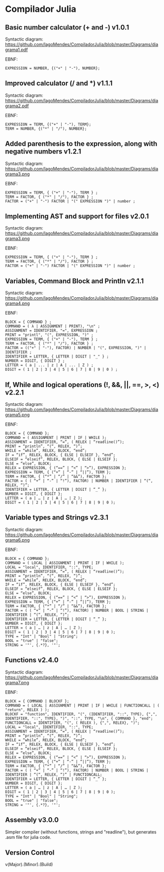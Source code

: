 # Compilador Julia

## Basic number calculator (+ and -) v1.0.1

Syntactic diagram: https://github.com/IagoMendes/CompiladorJulia/blob/master/Diagrams/diagrama1.pdf

EBNF:

    EXPRESSION = NUMBER, {("+" | "-"), NUMBER};


## Improved calculator (/ and *) v1.1.1

Syntactic diagram: https://github.com/IagoMendes/CompiladorJulia/blob/master/Diagrams/diagrama2.pdf

EBNF:

    EXPRESSION = TERM, {("+" | "-"), TERM};
    TERM = NUMBER, {("*" | "/"), NUMBER};


## Added parenthesis to the expression, along with negative numbers v1.2.1

Syntactic diagram: https://github.com/IagoMendes/CompiladorJulia/blob/master/Diagrams/diagrama3.png

EBNF:

    EXPRESSION = TERM, { ("+" | "-"), TERM } ;
    TERM = FACTOR, { ("*" | "/"), FACTOR } ;
    FACTOR = ("+" | "-") FACTOR | "(" EXPRESSION ")" | number ;


## Implementing AST and support for files v2.0.1

Syntactic diagram: https://github.com/IagoMendes/CompiladorJulia/blob/master/Diagrams/diagrama3.png

EBNF:

    EXPRESSION = TERM, { ("+" | "-"), TERM } ;
    TERM = FACTOR, { ("*" | "/"), FACTOR } ;
    FACTOR = ("+" | "-") FACTOR | "(" EXPRESSION ")" | number ;


## Variables, Command Block and Println v2.1.1

Syntactic diagram: https://github.com/IagoMendes/CompiladorJulia/blob/master/Diagrams/diagrama4.png

EBNF:

    BLOCK = { COMMAND } ;
    COMMAND = ( λ | ASSIGNMENT | PRINT), "\n" ;
    ASSIGNMENT = IDENTIFIER, "=", EXPRESSION ;
    PRINT = "printl", "(", EXPRESSION, ")" ;
    EXPRESSION = TERM, { ("+" | "-"), TERM } ;
    TERM = FACTOR, { ("*" | "/"), FACTOR } ;
    FACTOR = (("+" | "-"), FACTOR) | NUMBER | "(", EXPRESSION, ")" | IDENTIFIER ;
    IDENTIFIER = LETTER, { LETTER | DIGIT | "_" } ;
    NUMBER = DIGIT, { DIGIT } ;
    LETTER = ( a | ... | z | A | ... | Z ) ;
    DIGIT = ( 1 | 2 | 3 | 4 | 5 | 6 | 7 | 8 | 9 | 0 ) ;


## If, While and logical operations (!, &&, ||, ==, >, <) v2.2.1

Syntactic diagram: https://github.com/IagoMendes/CompiladorJulia/blob/master/Diagrams/diagrama5.png

EBNF:

    BLOCK = { COMMAND };
    COMMAND = ( ASSIGNMENT | PRINT | IF | WHILE );
    ASSIGNMENT = IDENTIFIER, “=”, ( RELEX | “readline()”);
    PRINT = “println”, “(“, RELEX, “)”;
    WHILE = “while”, RELEX, BLOCK, “end”;
    IF = “if”, RELEX, BLOCK, { ELSE | ELSEIF }, “end”;
    ELSEIF = “elseif”, RELEX, BLOCK, { ELSE | ELSEIF };
    ELSE = “else”, BLOCK;
    RELEX = EXPRESSION, { (“==” | “<” | “>”), EXPRESSION };
    EXPRESSION = TERM, { (“+” | “-” | “||”), TERM };
    TERM = FACTOR, { (“*” | “/” | “&&”), FACTOR };
    FACTOR = ( ( “+” | “-” | “!”), FACTOR) | NUMBER | IDENTIFIER | “(“, RELEX, “)”;
    IDENTIFIER = LETTER, { LETTER | DIGIT | “_” };
    NUMBER = DIGIT, { DIGIT };
    LETTER = ( a | … | z | A | … | Z );
    DIGIT = ( 1 | 2 | 3 | 4 | 5 | 6 | 7 | 8 | 9 | 0 );


## Variable types and Strings v2.3.1

Syntactic diagram: https://github.com/IagoMendes/CompiladorJulia/blob/master/Diagrams/diagrama6.png

EBNF:

    BLOCK = { COMMAND };
    COMMAND = ( LOCAL | ASSIGNMENT | PRINT | IF | WHILE );
    LOCAL = "local", IDENTIFIER, "::", TYPE;
    ASSIGNMENT = IDENTIFIER, “=”, ( RELEX | “readline()”);
    PRINT = “println”, “(“, RELEX, “)”;
    WHILE = “while”, RELEX, BLOCK, “end”;
    IF = “if”, RELEX, BLOCK, { ELSE | ELSEIF }, “end”;
    ELSEIF = “elseif”, RELEX, BLOCK, { ELSE | ELSEIF };
    ELSE = “else”, BLOCK;
    RELEX = EXPRESSION, { (“==” | “<” | “>”), EXPRESSION };
    EXPRESSION = TERM, { (“+” | “-” | “||”), TERM };
    TERM = FACTOR, { (“*” | “/” | “&&”), FACTOR };
    FACTOR = ( ( “+” | “-” | “!”), FACTOR) | NUMBER | BOOL | STRING | IDENTIFIER | “(“, RELEX, “)”;
    IDENTIFIER = LETTER, { LETTER | DIGIT | “_” };
    NUMBER = DIGIT, { DIGIT };
    LETTER = ( a | … | z | A | … | Z );
    DIGIT = ( 1 | 2 | 3 | 4 | 5 | 6 | 7 | 8 | 9 | 0 );
    TYPE = "Int" | "Bool" | "String"; 
    BOOL = "true" | "false";
    STRING = '"', {.*?}, '"';
    

## Functions v2.4.0

Syntactic diagram: https://github.com/IagoMendes/CompiladorJulia/blob/master/Diagrams/diagrama7.png

EBNF:

    BLOCK = { COMMAND | BLOCKF };
    COMMAND = ( LOCAL | ASSIGNMENT | PRINT | IF | WHILE | FUNCTIONCALL | ( "return", RELEX ) );
    BLOCKF = "function", IDENTIFIER, "(", (IDENTIFIER, "::", TYPE), {",", IDENTIFIER, "::", TYPE}, ")", "::", TYPE, "\n", { COMMAND }, "end";
    FUNCTIONCALL = IDENTIFIER, "(", ( RELEX ), {",", RELEX}, ")";
    LOCAL = "local", IDENTIFIER, "::", TYPE;
    ASSIGNMENT = IDENTIFIER, “=”, ( RELEX | “readline()”);
    PRINT = “println”, “(“, RELEX, “)”;
    WHILE = “while”, RELEX, BLOCK, “end”;
    IF = “if”, RELEX, BLOCK, { ELSE | ELSEIF }, “end”;
    ELSEIF = “elseif”, RELEX, BLOCK, { ELSE | ELSEIF };
    ELSE = “else”, BLOCK;
    RELEX = EXPRESSION, { (“==” | “<” | “>”), EXPRESSION };
    EXPRESSION = TERM, { (“+” | “-” | “||”), TERM };
    TERM = FACTOR, { (“*” | “/” | “&&”), FACTOR };
    FACTOR = ( ( “+” | “-” | “!”), FACTOR) | NUMBER | BOOL | STRING | IDENTIFIER | “(“, RELEX, “)” | FUNCTIONCALL;
    IDENTIFIER = LETTER, { LETTER | DIGIT | “_” };
    NUMBER = DIGIT, { DIGIT };
    LETTER = ( a | … | z | A | … | Z );
    DIGIT = ( 1 | 2 | 3 | 4 | 5 | 6 | 7 | 8 | 9 | 0 );
    TYPE = "Int" | "Bool" | "String"; 
    BOOL = "true" | "false";
    STRING = '"', {.*?}, '"';

## Assembly v3.0.0

Simpler compiler (without functions, strings and "readline"), but generates .asm file for julia code.


## Version Control
v(Major).(Minor).(Build)
